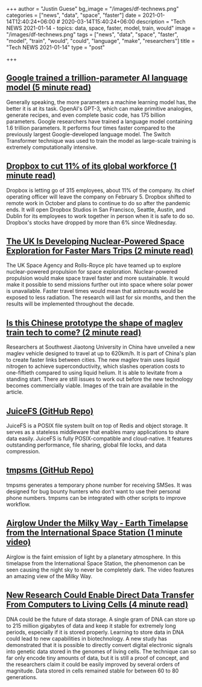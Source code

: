 +++
author = "Justin Guese"
bg_image = "/images/df-technews.png"
categories = ["news", "data", "space", "faster"]
date = 2021-01-14T12:40:24+06:00 # 2020-03-14T15:40:24+06:00
description = "Tech NEWS 2021-01-14 - topics: data, space, faster, model, train, would"
image = "/images/df-technews.png"
tags = ["news", "data", "space", "faster", "model", "train", "would", "could", "language", "make", "researchers"]
title = "Tech NEWS 2021-01-14"
type = "post"

+++

## [Google trained a trillion-parameter AI language model (5 minute read)](https://venturebeat.com/2021/01/12/google-trained-a-trillion-parameter-ai-language-model//1/0100017700948b6a-8bb691be-de34-416b-8dfb-21c952379689-000000/L7aOfAHKWdZh2DGPd4sq0FlMJBX_MI6SMI58gpJLpbU=176)

Generally speaking, the more parameters a machine learning model has, the better it is at its task. OpenAI's GPT-3, which can make primitive analogies, generate recipes, and even complete basic code, has 175 billion parameters. Google researchers have trained a language model containing 1.6 trillion parameters. It performs four times faster compared to the previously largest Google-developed language model. The Switch Transformer technique was used to train the model as large-scale training is extremely computationally intensive.

## [Dropbox to cut 11% of its global workforce (1 minute read)](https://www.cnbc.com/2021/01/13/dropbox-to-cut-11percent-of-its-global-workforce.html/1/0100017700948b6a-8bb691be-de34-416b-8dfb-21c952379689-000000/DB1kx7R82c4HZF-s18R4mvRUEt4MfTU37aJPnMnhuFg=176)

Dropbox is letting go of 315 employees, about 11% of the company. Its chief operating officer will leave the company on February 5. Dropbox shifted to remote work in October and plans to continue to do so after the pandemic ends. It will open Dropbox Studios in San Francisco, Seattle, Austin, and Dublin for its employees to work together in person when it is safe to do so. Dropbox's stocks have dropped by more than 6% since Wednesday.

## [The UK Is Developing Nuclear-Powered Space Exploration for Faster Mars Trips (2 minute read)](https://www.vice.com/en/article/93wzap/the-uk-is-developing-nuclear-powered-space-exploration-for-faster-mars-trips/1/0100017700948b6a-8bb691be-de34-416b-8dfb-21c952379689-000000/Y4nfxiv-IV7Dtjfe9UB78tAAc9RpYhH0FO8ISY2-5mk=176)

The UK Space Agency and Rolls-Royce plc have teamed up to explore nuclear-powered propulsion for space exploration. Nuclear-powered propulsion would make space travel faster and more sustainable. It would make it possible to send missions further out into space where solar power is unavailable. Faster travel times would mean that astronauts would be exposed to less radiation. The research will last for six months, and then the results will be implemented throughout the decade.

## [Is this Chinese prototype the shape of maglev train tech to come? (2 minute read)](https://www.scmp.com/news/china/science/article/3117620/chinese-prototype-shape-maglev-train-tech-come/1/0100017700948b6a-8bb691be-de34-416b-8dfb-21c952379689-000000/gF4o3MXoq-KvcMFNtgT80zhWu3uy3Qc4iXPcfVY19JM=176)

Researchers at Southwest Jiaotong University in China have unveiled a new maglev vehicle designed to travel at up to 620km/h. It is part of China's plan to create faster links between cities. The new maglev train uses liquid nitrogen to achieve superconductivity, which slashes operation costs to one-fiftieth compared to using liquid helium. It is able to levitate from a standing start. There are still issues to work out before the new technology becomes commercially viable. Images of the train are available in the article.

## [JuiceFS (GitHub Repo)](https://github.com/juicedata/juicefs/1/0100017700948b6a-8bb691be-de34-416b-8dfb-21c952379689-000000/m1YEKkYo6LlKPXi5av7Yj-lmXVsLGyRwDZDK7TbxaqM=176)

JuiceFS is a POSIX file system built on top of Redis and object storage. It serves as a stateless middleware that enables many applications to share data easily. JuiceFS is fully POSIX-compatible and cloud-native. It features outstanding performance, file sharing, global file locks, and data compression.

## [tmpsms (GitHub Repo)](https://github.com/sdushantha/tmpsms/1/0100017700948b6a-8bb691be-de34-416b-8dfb-21c952379689-000000/2PpkKyG0iL2PQWLg38qnYdMzr1picEA8fHIdJndzwmw=176)

tmpsms generates a temporary phone number for receiving SMSes. It was designed for bug bounty hunters who don’t want to use their personal phone numbers. tmpsms can be integrated with other scripts to improve workflow.

## [Airglow Under the Milky Way - Earth Timelapse from the International Space Station (1 minute video)](https://www.youtube.com/watch?v=8wMbzylZxEI/1/0100017700948b6a-8bb691be-de34-416b-8dfb-21c952379689-000000/YtXiRCQebPyisOi81oM4alq_JNcfWkYfEUd_mTiio-g=176)

Airglow is the faint emission of light by a planetary atmosphere. In this timelapse from the International Space Station, the phenomenon can be seen causing the night sky to never be completely dark. The video features an amazing view of the Milky Way.

## [New Research Could Enable Direct Data Transfer From Computers to Living Cells (4 minute read)](https://singularityhub.com/2021/01/11/new-research-could-enable-direct-data-transfer-from-computers-to-living-cells//1/0100017700948b6a-8bb691be-de34-416b-8dfb-21c952379689-000000/V78kJL2b0SFvXM3azmewjROJrDBCycIOhUa3GKKRz1g=176)

DNA could be the future of data storage. A single gram of DNA can store up to 215 million gigabytes of data and keep it stable for extremely long periods, especially if it is stored properly. Learning to store data in DNA could lead to new capabilities in biotechnology. A new study has demonstrated that it is possible to directly convert digital electronic signals into genetic data stored in the genomes of living cells. The technique can so far only encode tiny amounts of data, but it is still a proof of concept, and the researchers claim it could be easily improved by several orders of magnitude. Data stored in cells remained stable for between 60 to 80 generations.

